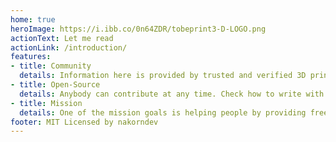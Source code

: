 ```yaml
---
home: true
heroImage: https://i.ibb.co/0n64ZDR/tobeprint3-D-LOGO.png
actionText: Let me read
actionLink: /introduction/
features:
- title: Community
  details: Information here is provided by trusted and verified 3D printers.
- title: Open-Source
  details: Anybody can contribute at any time. Check how to write with us in top right corner.
- title: Mission
  details: One of the mission goals is helping people by providing free knowledge.
footer: MIT Licensed by nakorndev
---
```

